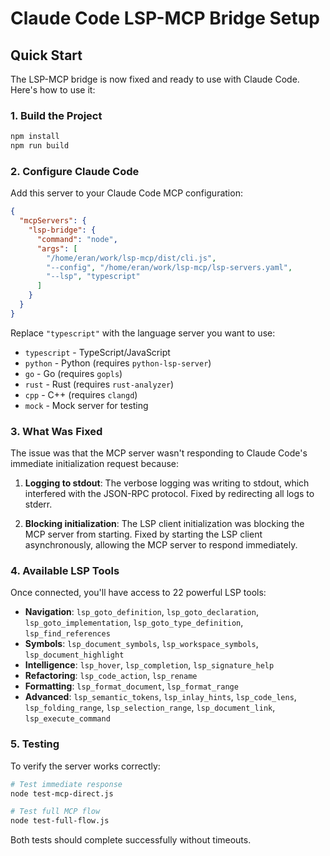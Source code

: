 # Claude Code LSP-MCP Bridge Setup

## Quick Start

The LSP-MCP bridge is now fixed and ready to use with Claude Code. Here's how to use it:

### 1. Build the Project
```bash
npm install
npm run build
```

### 2. Configure Claude Code

Add this server to your Claude Code MCP configuration:

```json
{
  "mcpServers": {
    "lsp-bridge": {
      "command": "node",
      "args": [
        "/home/eran/work/lsp-mcp/dist/cli.js",
        "--config", "/home/eran/work/lsp-mcp/lsp-servers.yaml",
        "--lsp", "typescript"
      ]
    }
  }
}
```

Replace `"typescript"` with the language server you want to use:
- `typescript` - TypeScript/JavaScript
- `python` - Python (requires `python-lsp-server`)
- `go` - Go (requires `gopls`)
- `rust` - Rust (requires `rust-analyzer`)
- `cpp` - C++ (requires `clangd`)
- `mock` - Mock server for testing

### 3. What Was Fixed

The issue was that the MCP server wasn't responding to Claude Code's immediate initialization request because:

1. **Logging to stdout**: The verbose logging was writing to stdout, which interfered with the JSON-RPC protocol. Fixed by redirecting all logs to stderr.

2. **Blocking initialization**: The LSP client initialization was blocking the MCP server from starting. Fixed by starting the LSP client asynchronously, allowing the MCP server to respond immediately.

### 4. Available LSP Tools

Once connected, you'll have access to 22 powerful LSP tools:

- **Navigation**: `lsp_goto_definition`, `lsp_goto_declaration`, `lsp_goto_implementation`, `lsp_goto_type_definition`, `lsp_find_references`
- **Symbols**: `lsp_document_symbols`, `lsp_workspace_symbols`, `lsp_document_highlight`
- **Intelligence**: `lsp_hover`, `lsp_completion`, `lsp_signature_help`
- **Refactoring**: `lsp_code_action`, `lsp_rename`
- **Formatting**: `lsp_format_document`, `lsp_format_range`
- **Advanced**: `lsp_semantic_tokens`, `lsp_inlay_hints`, `lsp_code_lens`, `lsp_folding_range`, `lsp_selection_range`, `lsp_document_link`, `lsp_execute_command`

### 5. Testing

To verify the server works correctly:

```bash
# Test immediate response
node test-mcp-direct.js

# Test full MCP flow
node test-full-flow.js
```

Both tests should complete successfully without timeouts.
